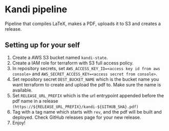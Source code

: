 # Kandi pipeline

Pipeline that compiles LaTeX, makes a PDF, uploads it to S3 and creates a release.

## Setting up for your self

1. Create a AWS S3 bucket named `kandi-state`.
2. Create a IAM role for terraform with S3 full access policy.
3. In repository secrets, set `AWS_ACCESS_KEY_ID=<access key id from aws console>` and `AWS_SECRET_ACCESS_KEY=<access secret from console>`.
4. Set repository secret `DEST_BUCKET_NAME` which is the bucket name you want terraform to create and upload the pdf to. Make sure the name is available.
5. Set `RELEASE_URL_PREFIX` which is the url entrypoint appended before the pdf name in a release `(https://${RELEASE_URL_PREFIX}/kandi-${GITHUB_SHA}.pdf)`
6. Tag with a tag name which starts with `rev`, and the pdf will be built and deployed. Check GitHub releases page for your new release.
7. Enjoy!
